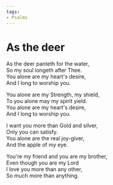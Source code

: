 ```yaml
---
tags:
- Psalms
---
```


# As the deer  
  
As the deer panteth for the water,  
So my soul longeth after Thee.  
You alone are my heart's desire,  
And I long to worship you.  
  
You alone are my Strength, my shield,  
To you alone may my spirit yield.  
You alone are my heart's desire,  
And I long to worship you.  
  
I want you more than Gold and silver,  
Only you can satisfy.  
You alone are the real joy-giver,  
And the apple of my eye.  
  
You're my friend and you are my brother,  
Even though you are my Lord  
I love you more than any other,  
So much more than anything.